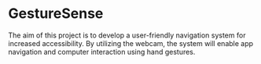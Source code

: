 # GestureSense
The aim of this project is to develop a user-friendly navigation system for increased accessibility. By utilizing the webcam, the system will enable app navigation and computer interaction using hand gestures.